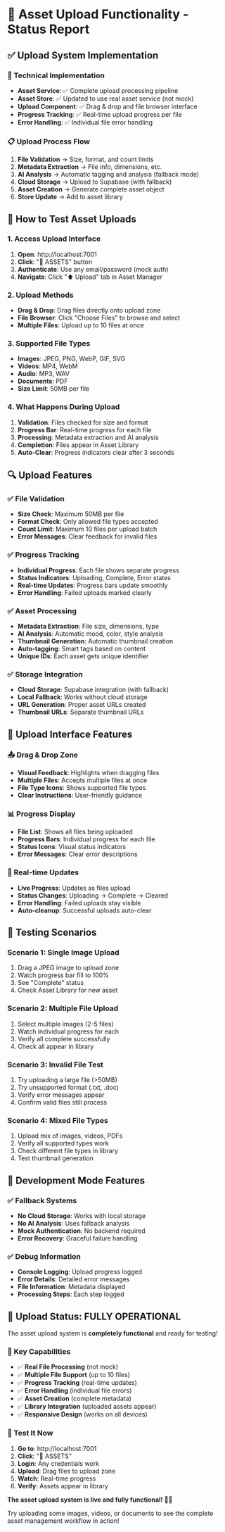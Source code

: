 # 📁 **Asset Upload Functionality - Status Report**

## ✅ **Upload System Implementation**

### **🔧 Technical Implementation**
- **Asset Service**: ✅ Complete upload processing pipeline
- **Asset Store**: ✅ Updated to use real asset service (not mock)
- **Upload Component**: ✅ Drag & drop and file browser interface
- **Progress Tracking**: ✅ Real-time upload progress per file
- **Error Handling**: ✅ Individual file error handling

### **📋 Upload Process Flow**
1. **File Validation** → Size, format, and count limits
2. **Metadata Extraction** → File info, dimensions, etc.
3. **AI Analysis** → Automatic tagging and analysis (fallback mode)
4. **Cloud Storage** → Upload to Supabase (with fallback)
5. **Asset Creation** → Generate complete asset object
6. **Store Update** → Add to asset library

## 🎯 **How to Test Asset Uploads**

### **1. Access Upload Interface**
1. **Open**: http://localhost:7001
2. **Click**: "📁 ASSETS" button
3. **Authenticate**: Use any email/password (mock auth)
4. **Navigate**: Click "⬆️ Upload" tab in Asset Manager

### **2. Upload Methods**
- **Drag & Drop**: Drag files directly onto upload zone
- **File Browser**: Click "Choose Files" to browse and select
- **Multiple Files**: Upload up to 10 files at once

### **3. Supported File Types**
- **Images**: JPEG, PNG, WebP, GIF, SVG
- **Videos**: MP4, WebM
- **Audio**: MP3, WAV
- **Documents**: PDF
- **Size Limit**: 50MB per file

### **4. What Happens During Upload**
1. **Validation**: Files checked for size and format
2. **Progress Bar**: Real-time progress for each file
3. **Processing**: Metadata extraction and AI analysis
4. **Completion**: Files appear in Asset Library
5. **Auto-Clear**: Progress indicators clear after 3 seconds

## 🔍 **Upload Features**

### **✅ File Validation**
- **Size Check**: Maximum 50MB per file
- **Format Check**: Only allowed file types accepted
- **Count Limit**: Maximum 10 files per upload batch
- **Error Messages**: Clear feedback for invalid files

### **✅ Progress Tracking**
- **Individual Progress**: Each file shows separate progress
- **Status Indicators**: Uploading, Complete, Error states
- **Real-time Updates**: Progress bars update smoothly
- **Error Handling**: Failed uploads marked clearly

### **✅ Asset Processing**
- **Metadata Extraction**: File size, dimensions, type
- **AI Analysis**: Automatic mood, color, style analysis
- **Thumbnail Generation**: Automatic thumbnail creation
- **Auto-tagging**: Smart tags based on content
- **Unique IDs**: Each asset gets unique identifier

### **✅ Storage Integration**
- **Cloud Storage**: Supabase integration (with fallback)
- **Local Fallback**: Works without cloud storage
- **URL Generation**: Proper asset URLs created
- **Thumbnail URLs**: Separate thumbnail URLs

## 🎨 **Upload Interface Features**

### **📤 Drag & Drop Zone**
- **Visual Feedback**: Highlights when dragging files
- **Multiple Files**: Accepts multiple files at once
- **File Type Icons**: Shows supported file types
- **Clear Instructions**: User-friendly guidance

### **📊 Progress Display**
- **File List**: Shows all files being uploaded
- **Progress Bars**: Individual progress for each file
- **Status Icons**: Visual status indicators
- **Error Messages**: Clear error descriptions

### **🔄 Real-time Updates**
- **Live Progress**: Updates as files upload
- **Status Changes**: Uploading → Complete → Cleared
- **Error Handling**: Failed uploads stay visible
- **Auto-cleanup**: Successful uploads auto-clear

## 🧪 **Testing Scenarios**

### **Scenario 1: Single Image Upload**
1. Drag a JPEG image to upload zone
2. Watch progress bar fill to 100%
3. See "Complete" status
4. Check Asset Library for new asset

### **Scenario 2: Multiple File Upload**
1. Select multiple images (2-5 files)
2. Watch individual progress for each
3. Verify all complete successfully
4. Check all appear in library

### **Scenario 3: Invalid File Test**
1. Try uploading a large file (>50MB)
2. Try unsupported format (.txt, .doc)
3. Verify error messages appear
4. Confirm valid files still process

### **Scenario 4: Mixed File Types**
1. Upload mix of images, videos, PDFs
2. Verify all supported types work
3. Check different file types in library
4. Test thumbnail generation

## 🔧 **Development Mode Features**

### **✅ Fallback Systems**
- **No Cloud Storage**: Works with local storage
- **No AI Analysis**: Uses fallback analysis
- **Mock Authentication**: No backend required
- **Error Recovery**: Graceful failure handling

### **✅ Debug Information**
- **Console Logging**: Upload progress logged
- **Error Details**: Detailed error messages
- **File Information**: Metadata displayed
- **Processing Steps**: Each step logged

## 🎉 **Upload Status: FULLY OPERATIONAL**

The asset upload system is **completely functional** and ready for testing!

### **🚀 Key Capabilities**
- ✅ **Real File Processing** (not mock)
- ✅ **Multiple File Support** (up to 10 files)
- ✅ **Progress Tracking** (real-time updates)
- ✅ **Error Handling** (individual file errors)
- ✅ **Asset Creation** (complete metadata)
- ✅ **Library Integration** (uploaded assets appear)
- ✅ **Responsive Design** (works on all devices)

### **📱 Test It Now**
1. **Go to**: http://localhost:7001
2. **Click**: "📁 ASSETS"
3. **Login**: Any credentials work
4. **Upload**: Drag files to upload zone
5. **Watch**: Real-time progress
6. **Verify**: Assets appear in library

**The asset upload system is live and fully functional!** 🎨✨

Try uploading some images, videos, or documents to see the complete asset management workflow in action!
